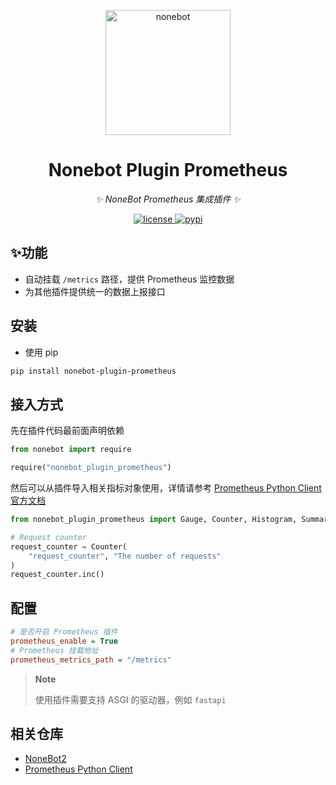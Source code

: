 <!-- markdownlint-disable MD033 MD036 MD041 -->

<p align="center">
  <a href="https://v2.nonebot.dev/"><img src="https://v2.nonebot.dev/logo.png" width="200" height="200" alt="nonebot"></a>
</p>


<div align="center">

# Nonebot Plugin Prometheus

_✨ NoneBot Prometheus 集成插件 ✨_

</div>


<p align="center">
  <a href="https://raw.githubusercontent.com/suyiiyii/nonebot-plugin-prometheus/main/LICENSE">
    <img src="https://img.shields.io/github/license/suyiiyii/nonebot-plugin-prometheus.svg" alt="license">
  </a>
  <a href="https://pypi.python.org/pypi/nonebot-plugin-prometheus">
    <img src="https://img.shields.io/pypi/v/nonebot-plugin-prometheus.svg" alt="pypi">
  </a>
</p>

## ✨功能

* 自动挂载 `/metrics` 路径，提供 Prometheus 监控数据
* 为其他插件提供统一的数据上报接口

## 安装

- 使用 pip

```sh
pip install nonebot-plugin-prometheus
```

## 接入方式

先在插件代码最前面声明依赖

```python
from nonebot import require

require("nonebot_plugin_prometheus")
```

然后可以从插件导入相关指标对象使用，详情请参考 [Prometheus Python Client 官方文档](https://prometheus.github.io/client_python/)

```python
from nonebot_plugin_prometheus import Gauge, Counter, Histogram, Summary

# Request counter
request_counter = Counter(
    "request_counter", "The number of requests"
)
request_counter.inc()
```

## 配置

```ini
# 是否开启 Prometheus 插件
prometheus_enable = True
# Prometheus 挂载地址
prometheus_metrics_path = "/metrics"
```

> **Note**
>
> 使用插件需要支持 ASGI 的驱动器，例如 `fastapi`

## 相关仓库

* [NoneBot2](https://github.com/nonebot/nonebot2)
* [Prometheus Python Client](https://github.com/prometheus/client_python)
